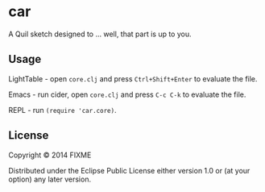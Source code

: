 # car

A Quil sketch designed to ... well, that part is up to you.

## Usage

LightTable - open `core.clj` and press `Ctrl+Shift+Enter` to evaluate the file.

Emacs - run cider, open `core.clj` and press `C-c C-k` to evaluate the file.

REPL - run `(require 'car.core)`.

## License

Copyright © 2014 FIXME

Distributed under the Eclipse Public License either version 1.0 or (at
your option) any later version.
